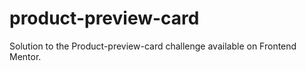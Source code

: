 # product-preview-card
Solution to the Product-preview-card challenge available on Frontend Mentor.
